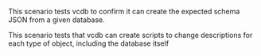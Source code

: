 This scenario tests vcdb to confirm it can create the expected schema JSON from a given database.

This scenario tests that vcdb can create scripts to change descriptions for each type of object, including the database itself